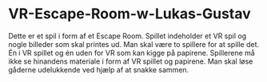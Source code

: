 # VR-Escape-Room-w-Lukas-Gustav
Dette er et spil i form af et Escape Room. Spillet indeholder et VR spil og nogle billeder som skal printes ud. Man skal være to spillere for at spille det. Én i VR spillet og én uden for VR som kan kigge på papirene. Spillerene må ikke se hinandens materiale i form af VR spillet og papirene. Man skal løse gåderne udelukkende ved hjælp af at snakke sammen.
